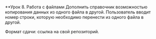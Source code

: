 **Урок 8. Работа с файлами
Дополнить справочник возможностью копирования данных из одного файла в другой. Пользователь вводит номер строки, которую необходимо перенести из одного файла в другой.

Формат сдачи: ссылка на свой репозиторий.
